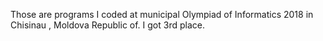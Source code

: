 Those are programs I coded at municipal Olympiad of Informatics 2018 in Chisinau , Moldova Republic of. I got 3rd place.

